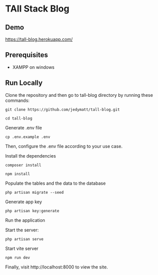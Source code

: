 # TAll Stack Blog

## Demo

<https://tall-blog.herokuapp.com/>

## Prerequisites

* XAMPP on windows

## Run Locally

Clone the repository and then go to tall-blog directory by running these commands:
```shell
git clone https://github.com/jedymatt/tall-blog.git

cd tall-blog
```

Generate .env file
```shell
cp .env.example .env
```

Then, configure the .env file according to your use case.

Install the dependencies
```shell
composer install

npm install
```

Populate the tables and the data to the database
```shell
php artisan migrate --seed
```

Generate app key
```shell
php artisan key:generate
```

Run the application

Start the server:

```shell
php artisan serve
```

Start vite server

```shell
npm run dev
```

Finally, visit http://localhost:8000 to view the site.
